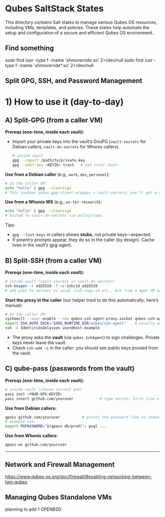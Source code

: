 # Qubes SaltStack States

This directory contains Salt states to manage various Qubes OS resources, including VMs, templates, and policies. These states help automate the setup and configuration of a secure and efficient Qubes OS environment.

## Find something

sudo find /usr -type f -iname '_shmoverride_.so' 2>/dev/null
sudo find /usr -type f -iname '*shm*override\*.so' 2>/dev/null

## Split GPG, SSH, and Password Management

# 1) How to use it (day-to-day)

## A) Split-GPG (from a caller VM)

**Prereqs (one-time, inside each vault):**

- Import your private keys into the vault’s GnuPG (`vault-secrets` for Debian callers; `vault-dn-secrets` for Whonix callers).

  ```bash
  # inside vault
  gpg --import /path/to/private.key
  gpg --edit-key <KEYID> trust   # set trust level
  ```

**Use from a Debian caller** (e.g., `work`, `dev`, `personal`):

```bash
# In the caller VM:
echo "hello" | gpg --clearsign
# This invokes qubes-gpg-client-wrapper → vault-secrets; you'll get a signature back.
```

**Use from a Whonix WS** (e.g., `ws-tor-research`):

```bash
echo "hello" | gpg --clearsign
# Routed to vault-dn-secrets via policy/tags.
```

Tips:

- `gpg --list-keys` in callers shows **stubs**, not private keys—expected.
- If pinentry prompts appear, they do so in the caller (by design). Cache lives in the vault’s gpg-agent.

## B) Split-SSH (from a caller VM)

**Prereqs (one-time, inside each vault):**

```bash
# inside vault (vault-secrets or vault-dn-secrets)
ssh-keygen -t ed25519 -f ~/.ssh/id_ed25519
# add pubs to servers as usual (ssh-copy-id etc., but from a mgmt VM or via admin channel)
```

**Start the proxy in the caller** (our helper tried to do this automatically; here’s manual):

```bash
# In the caller VM:
systemctl --user enable --now qubes-ssh-agent-proxy.socket qubes-ssh-agent-proxy.service
export SSH_AUTH_SOCK="$XDG_RUNTIME_DIR/qubes/ssh-agent"    # usually set by the service
ssh -o IdentitiesOnly=yes user@host.example
```

- The proxy asks the **vault** (via `qubes.SshAgent`) to sign challenges. Private keys never leave the vault.
- Check `ssh-add -L` in the caller: you should see public keys proxied from the vault.

## C) qube-pass (passwords from the vault)

**Prereqs (one-time, inside each vault):**

```bash
# inside vault (choose correct one)
pass init <YOUR-GPG-KEYID>
pass insert github.com/youruser            # type secret; first line = password
```

**Use from Debian callers:**

```bash
qpass github.com/youruser          # prints the password line to stdout
# example use:
export PGPASSWORD="$(qpass db/prod)"; psql ...
```

**Use from Whonix callers:**

```bash
qpass-ws github.com/youruser
```

---

## Network and Firewall Management

https://www.qubes-os.org/doc/firewall/#enabling-networking-between-two-qubes

## Managing Qubes Standalone VMs

planning to add 1 OPENBSD
